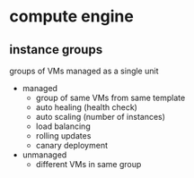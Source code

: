 # compute engine

## instance groups

groups of VMs managed as a single unit

- managed
  - group of same VMs from same template
  - auto healing (health check)
  - auto scaling (number of instances)
  - load balancing
  - rolling updates
  - canary deployment
- unmanaged
  - different VMs in same group